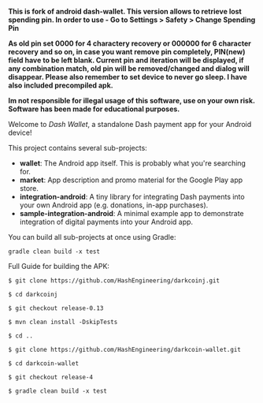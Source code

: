 <b>This is fork of android dash-wallet. This version allows to retrieve lost spending pin. In order to use - Go to Settings > Safety > Change Spending Pin

As old pin set 0000 for 4 charactery recovery or 000000 for 6 character recovery and so on, in case you want remove pin completely, PIN(new) field have to be left blank. Current pin and iteration will be displayed, if any combination match, old pin will be removed/changed and dialog will disappear. Please also remember to set device to never go sleep. I have also included precompiled apk.

Im not responsible for illegal usage of this software, use on your own risk. Software has been made for educational purposes.
</b>




Welcome to _Dash Wallet_, a standalone Dash payment app for your Android device!

This project contains several sub-projects:

 * __wallet__:
     The Android app itself. This is probably what you're searching for.
 * __market__:
     App description and promo material for the Google Play app store.
 * __integration-android__:
     A tiny library for integrating Dash payments into your own Android app
     (e.g. donations, in-app purchases).
 * __sample-integration-android__:
     A minimal example app to demonstrate integration of digital payments into
     your Android app.

You can build all sub-projects at once using Gradle:

`gradle clean build -x test`

Full Guide for building the APK:

`$ git clone https://github.com/HashEngineering/darkcoinj.git `

`$ cd darkcoinj`

`$ git checkout release-0.13`

`$ mvn clean install -DskipTests`

`$ cd ..`

`$ git clone https://github.com/HashEngineering/darkcoin-wallet.git `

`$ cd darkcoin-wallet`

`$ git checkout release-4`

`$ gradle clean build -x test`


